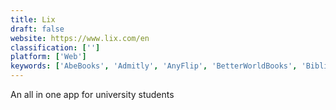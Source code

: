 ```yaml
---
title: Lix
draft: false 
website: https://www.lix.com/en
classification: ['']
platform: ['Web']
keywords: ['AbeBooks', 'Admitly', 'AnyFlip', 'BetterWorldBooks', 'Bibliotech', 'Campus Books', 'Chegg', 'Clutch Prep', 'Etsy', 'FlowPaper', 'Homiee', 'Issuu', 'Joomag', 'Learn Forward', 'Shooq', 'Summarki', 'TopTrendBooks', 'Unigo', 'eBay']
---
```

An all in one app for university students